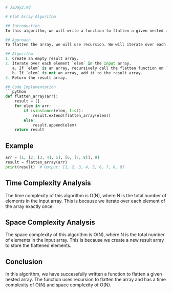 ```python
# JSDay2.md

# Flat Array Algorithm

## Introduction
In this algorithm, we will write a function to flatten a given nested array. The function will take an array as input and return a new array with all the elements flattened.

## Approach
To flatten the array, we will use recursion. We will iterate over each element of the input array and if an element is an array, we will recursively call the same function to flatten it. If an element is not an array, we will add it to the result array.

## Algorithm
1. Create an empty result array.
2. Iterate over each element `elem` in the input array.
   a. If `elem` is an array, recursively call the flatten function on `elem` and concatenate the returned result with the result array.
   b. If `elem` is not an array, add it to the result array.
3. Return the result array.

## Code Implementation
```python
def flatten_array(arr):
    result = []
    for elem in arr:
        if isinstance(elem, list):
            result.extend(flatten_array(elem))
        else:
            result.append(elem)
    return result
```

## Example
```python
arr = [1, [2, [3, 4], 5], [6, [7, 8]], 9]
result = flatten_array(arr)
print(result)  # Output: [1, 2, 3, 4, 5, 6, 7, 8, 9]
```

## Time Complexity Analysis
The time complexity of this algorithm is O(N), where N is the total number of elements in the input array. This is because we iterate over each element of the array exactly once.

## Space Complexity Analysis
The space complexity of this algorithm is O(N), where N is the total number of elements in the input array. This is because we create a new result array to store the flattened elements.

## Conclusion
In this algorithm, we have successfully written a function to flatten a given nested array. The function uses recursion to flatten the array and has a time complexity of O(N) and space complexity of O(N).
```
```